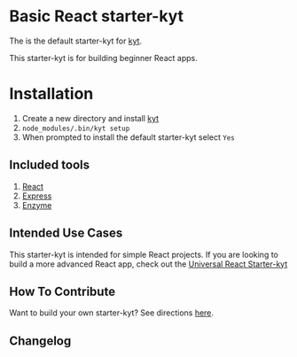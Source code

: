 # Basic React starter-kyt

The is the default starter-kyt for [kyt](https://github.com/NYTimes/kyt).

This starter-kyt is for building beginner React apps.

# Installation

1. Create a new directory and install [kyt](https://github.com/NYTimes/kyt)
2. `node_modules/.bin/kyt setup`
3. When prompted to install the default starter-kyt select `Yes`

## Included tools

1. [React](https://facebook.github.io/react/docs/getting-started.html)
2. [Express](https://expressjs.com/)
3. [Enzyme](https://github.com/airbnb/enzyme)


## Intended Use Cases

This starter-kyt is intended for simple React projects.
If you are looking to build a more advanced React app,
check out the [Universal React Starter-kyt](https://github.com/NYTimes/kyt-starter-universal)


## How To Contribute
Want to build your own starter-kyt?
See directions [here](https://github.com/NYTimes/kyt/docs/Starterkyts.md).

## Changelog
